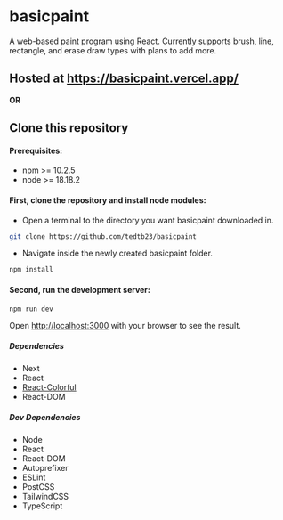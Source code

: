 # basicpaint

A web-based paint program using React. Currently supports brush, line, rectangle, and erase draw types with plans to add more.

## Hosted at https://basicpaint.vercel.app/

**OR**

## Clone this repository

#### Prerequisites:

* npm >= 10.2.5
* node >= 18.18.2

#### First, clone the repository and install node modules:

* Open a terminal to the directory you want basicpaint downloaded in.
```bash
git clone https://github.com/tedtb23/basicpaint
```
* Navigate inside the newly created basicpaint folder.
```bash
npm install
```

#### Second, run the development server:

```bash
npm run dev
```

Open [http://localhost:3000](http://localhost:3000) with your browser to see the result.


##### Dependencies

* Next
* React
* [React-Colorful](https://www.npmjs.com/package/react-colorful)
* React-DOM

##### Dev Dependencies

* Node
* React
* React-DOM
* Autoprefixer
* ESLint
* PostCSS
* TailwindCSS
* TypeScript
